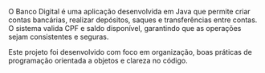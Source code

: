 O Banco Digital é uma aplicação desenvolvida em Java que permite criar contas bancárias, realizar depósitos, saques e transferências entre contas.
O sistema valida CPF e saldo disponível, garantindo que as operações sejam consistentes e seguras.

Este projeto foi desenvolvido com foco em organização, boas práticas de programação orientada a objetos e clareza no código.
